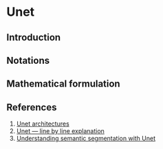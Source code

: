 # Unet

## Introduction

## Notations

## Mathematical formulation

## References

1. [Unet architectures](https://theaisummer.com/unet-architectures/)
1. [Unet — line by line explanation](https://medium.com/p/9b191c76baf5)
1. [Understanding semantic segmentation with Unet](https://towardsdatascience.com/understanding-semantic-segmentation-with-unet-6be4f42d4b47)
